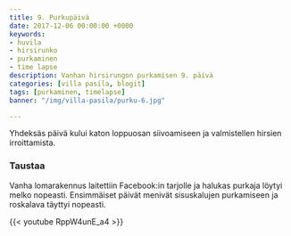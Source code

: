 ```yaml
---
title: 9. Purkupäivä
date: 2017-12-06 00:00:00 +0000
keywords:
- huvila
- hirsirunko
- purkaminen
- time lapse
description: Vanhan hirsirungon purkamisen 9. päivä
categories: [villa pasila, blogit]
tags: [purkaminen, timelapse]
banner: "/img/villa-pasila/purku-6.jpg"

---
```


Yhdeksäs päivä kului katon loppuosan siivoamiseen ja valmistellen hirsien irroittamista.

### Taustaa

Vanha lomarakennus laitettiin Facebook:in tarjolle ja halukas purkaja löytyi melko nopeasti. Ensimmäiset päivät menivät sisuskalujen purkamiseen ja roskalava täyttyi nopeasti.

{{< youtube RppW4unE_a4 >}}



